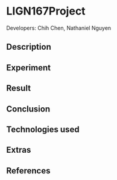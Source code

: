 # LIGN167Project
Developers: Chih Chen, Nathaniel Nguyen

## Description
## Experiment
## Result
## Conclusion
## Technologies used
## Extras
## References

